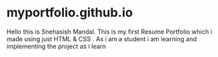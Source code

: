 # myportfolio.github.io
Hello this is Snehasish Mandal. This is my first Resume Portfolio which i made using just HTML &amp; CSS . As i am a student i am learning and implementing the project as i learn
